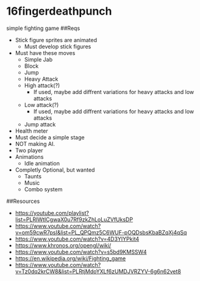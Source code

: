 # 16fingerdeathpunch
simple fighting game
##Reqs
- Stick figure sprites are animated
  - Must develop stick figures
- Must have these moves
  - Simple Jab
  - Block
  - Jump
  - Heavy Attack
  - High attack(?)
    - If used, maybe add diffrent variations for heavy attacks and low attacks
  - Low attack(?)
    - If used, maybe add diffrent variations for heavy attacks and low attacks
  - Jump attack
- Health meter
- Must decide a simple stage
- NOT making AI.
- Two player
- Animations
  - Idle animation
- Completly Optional, but wanted
  - Taunts
  - Music
  - Combo system
  

##Resources
- https://youtube.com/playlist?list=PLRIWtICgwaX0u7Rf9zkZhLoLuZVfUksDP
- https://www.youtube.com/watch?v=om59cwR7psI&list=PL_QPQmz5C6WUF-pOQDsbsKbaBZqXj4qSq
- https://www.youtube.com/watch?v=4D3YIYPkit4
- https://www.khronos.org/opengl/wiki/
- https://www.youtube.com/watch?v=s5bd9KMSSW4
- https://en.wikipedia.org/wiki/Fighting_game
- https://www.youtube.com/watch?v=Tz0dq2krCW8&list=PLRtjMdoYXLf6zUMDJVRZYV-6g6n62vet8


